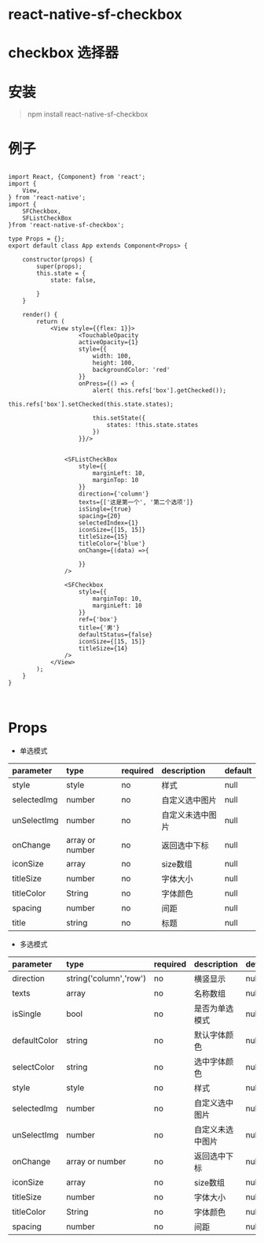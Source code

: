 # react-native-sf-checkbox

# checkbox 选择器

# 安装
> npm install react-native-sf-checkbox

# 例子
```

import React, {Component} from 'react';
import {
    View,
} from 'react-native';
import {
    SFCheckbox,
    SFListCheckBox
}from 'react-native-sf-checkbox';

type Props = {};
export default class App extends Component<Props> {

    constructor(props) {
        super(props);
        this.state = {
            state: false,
         
        }
    }

    render() {
        return (
            <View style={{flex: 1}}>
                    <TouchableOpacity
                    activeOpacity={1}
                    style={{
                        width: 100,
                        height: 100,
                        backgroundColor: 'red'
                    }}
                    onPress={() => {
                        alert( this.refs['box'].getChecked());
                        this.refs['box'].setChecked(this.state.states);

                        this.setState({
                            states: !this.state.states
                        })
                    }}/>


                <SFListCheckBox
                    style={{
                        marginLeft: 10,
                        marginTop: 10
                    }}
                    direction={'column'}
                    texts={['这是第一个', '第二个选项']}
                    isSingle={true}
                    spacing={20}
                    selectedIndex={1}
                    iconSize={[15, 15]}
                    titleSize={15}
                    titleColor={'blue'}
                    onChange={(data) =>{

                    }}
                />

                <SFCheckbox
                    style={{
                        marginTop: 10,
                        marginLeft: 10
                    }}
                    ref={'box'}
                    title={'男'}
                    defaultStatus={false}
                    iconSize={[15, 15]}
                    titleSize={14}
                />
            </View>
        );
    }
}



```

# Props  

* 单选模式  

|  parameter  |  type  |  required  |  description  |  default  |
|:-----|:-----|:-----|:-----|:-----|
|style|style|no|样式|null|
|selectedImg|number|no|自定义选中图片|null|   
|unSelectImg|number|no|自定义未选中图片|null|  
|onChange|array or number|no|返回选中下标|null|     
|iconSize|array|no|size数组|null|    
|titleSize|number|no|字体大小|null|    
|titleColor|String|no|字体颜色|null|    
|spacing|number|no|间距|null|     
|title|string|no|标题|null|

* 多选模式    

|  parameter  |  type  |  required  |  description  |  default  |
|:-----|:-----|:-----|:-----|:-----|
|direction|string('column','row')|no|横竖显示|null|
|texts|array|no|名称数组|null|
|isSingle|bool|no|是否为单选模式|null|
|defaultColor|string|no|默认字体颜色|null|
|selectColor|string|no|选中字体颜色|null|
|style|style|no|样式|null|
|selectedImg|number|no|自定义选中图片|null|   
|unSelectImg|number|no|自定义未选中图片|null|  
|onChange|array or number|no|返回选中下标|null|     
|iconSize|array|no|size数组|null|    
|titleSize|number|no|字体大小|null|    
|titleColor|String|no|字体颜色|null|    
|spacing|number|no|间距|null|     
             

                 
             
            
